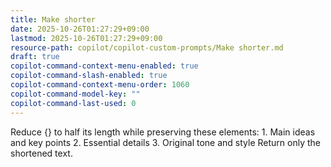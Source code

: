 ```yaml
---
title: Make shorter
date: 2025-10-26T01:27:29+09:00
lastmod: 2025-10-26T01:27:29+09:00
resource-path: copilot/copilot-custom-prompts/Make shorter.md
draft: true
copilot-command-context-menu-enabled: true
copilot-command-slash-enabled: true
copilot-command-context-menu-order: 1060
copilot-command-model-key: ""
copilot-command-last-used: 0
---
```

Reduce {} to half its length while preserving these elements:
    1. Main ideas and key points
    2. Essential details
    3. Original tone and style
    Return only the shortened text.